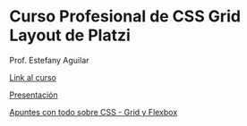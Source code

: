 # Curso Profesional de CSS Grid Layout de Platzi

Prof. Estefany Aguilar  

[Link al curso](https://platzi.com/cursos/css-grid-layout/)  

[Presentación](https://static.platzi.com/media/public/uploads/sliides-curso-de-css-grid-layout_5d392acf-26ce-4cf6-9fde-262064f0e019.pdf)  

[Apuntes con todo sobre CSS - Grid y Flexbox](https://github.com/platzi/CSS2020)
